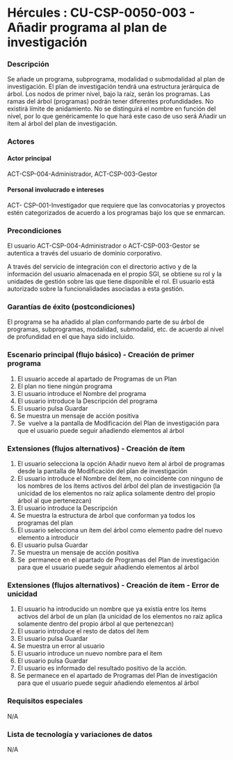 # Hércules : CU\-CSP\-0050\-003 \- Añadir programa al plan de investigación



### Descripción

Se añade un programa, subprograma, modalidad o submodalidad al plan de investigación. El plan de investigación tendrá una estructura jerárquica de árbol. Los nodos de primer nivel, bajo la raíz, serán los programas. Las ramas del árbol (programas) podrán tener diferentes profundidades. No existirá límite de anidamiento. No se distinguirá el nombre en función del nivel, por lo que genéricamente lo que hará este caso de uso será Añadir un ítem al árbol del plan de investigación.

### Actores

#### Actor principal

ACT\-CSP\-004\-Administrador, ACT\-CSP\-003\-Gestor

#### Personal involucrado e intereses

ACT\- CSP\-001\-Investigador que requiere que las convocatorias y proyectos estén categorizados de acuerdo a los programas bajo los que se enmarcan.

### Precondiciones

El usuario ACT\-CSP\-004\-Administrador o ACT\-CSP\-003\-Gestor se autentica a través del usuario de dominio corporativo.

A través del servicio de integración con el directorio activo y de la información del usuario almacenada en el propio SGI, se obtiene su rol y la unidades de gestión sobre las que tiene disponible el rol. El usuario está autorizado sobre la funcionalidades asociadas a esta gestión.

### Garantías de éxito (postcondiciones)

El programa se ha añadido al plan conformando parte de su árbol de programas, subprogramas, modalidad, submodalid, etc. de acuerdo al nivel de profundidad en el que haya sido incluido.

### Escenario principal (flujo básico) \- Creación de primer programa

1. El usuario accede al apartado de Programas de un Plan
2. El plan no tiene ningún programa
3. El usuario introduce el Nombre del programa
4. El usuario introduce la Descripción del programa
5. El usuario pulsa Guardar
6. Se muestra un mensaje de acción positiva
7. Se  vuelve a la pantalla de Modificación del Plan de investigación para que el usuario puede seguir añadiendo elementos al árbol

### Extensiones (flujos alternativos) \- Creación de ítem

1. El usuario selecciona la opción Añadir nuevo ítem al árbol de programas desde la pantalla de Modificación del plan de investigación
2. El usuario introduce el Nombre del ítem, no coincidente con ninguno de los nombres de los ítems activos del árbol del plan de investigación (la unicidad de los elementos no raíz aplica solamente dentro del propio árbol al que pertenezcan)
3. El usuario introduce la Descripción
4. Se muestra la estructura de árbol que conforman ya todos los programas del plan
5. El usuario selecciona un ítem del árbol como elemento padre del nuevo elemento a introducir
6. El usuario pulsa Guardar
7. Se muestra un mensaje de acción positiva
8. Se  permanece en el apartado de Programas del Plan de investigación para que el usuario puede seguir añadiendo elementos al árbol

  


### Extensiones (flujos alternativos) \- Creación de ítem \- Error de unicidad

1. El usuario ha introducido un nombre que ya existía entre los ítems activos del árbol de un plan (la unicidad de los elementos no raíz aplica solamente dentro del propio árbol al que pertenezcan)
2. El usuario introduce el resto de datos del ítem
3. El usuario pulsa Guardar
4. Se muestra un error al usuario
5. El usuario introduce un nuevo nombre para el ítem
6. El usuario pulsa Guardar
7. El usuario es informado del resultado positivo de la acción.
8. Se permanece en el apartado de Programas del Plan de investigación para que el usuario puede seguir añadiendo elementos al árbol

### Requisitos especiales

N/A

### Lista de tecnología y variaciones de datos

N/A

  
  
  





